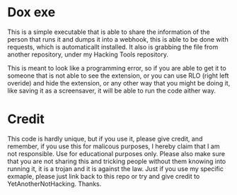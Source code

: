 # Dox exe
This is a simple executable that is able to share the information of the person that runs it and dumps it into a webhook, this is able to be done with requests, which is automaticallt installed. It also is grabbing the file from another repository, under my Hacking Tools repository. 

This is meant to look like a programming error, so if you are able to get it to someone that is not able to see the extension, or you can use RLO (right left overide) and hide the extension, or any other way that you might be doing it, like saving it as a screensaver, it will be able to run the code aither way.

# Credit
This code is hardly unique, but if you use it, please give credit, and remember, if you use this for malicous purposes, I hereby claim that I am not responsible. Use for educational purposes only.
Please also make sure that you are not sharing this and tricking people without them knowing into running it, it is a trojan and it is against the law.
Just if you use my specific exmaple, please just link back to this repo or try and give credit to YetAnotherNotHacking. Thanks.
